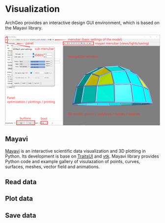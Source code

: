 # Visualization

ArchGeo provides an interactive design GUI environment, which is based on the Mayavi library. 

![File](../assets/mayavi.png)


## Mayavi

[Mayavi](https://docs.enthought.com/mayavi/mayavi/) is an interactive scientific data visualization and 3D plotting in Python. 
Its development is base on [TraitsUI](https://docs.enthought.com/traitsui/) and [vtk](https://vtk.org/).
Mayavi library provides Python code and example gallery of visulazation of points, curves, surfaces, meshes, vector field and animations.


## Read data




## Plot data



## Save data